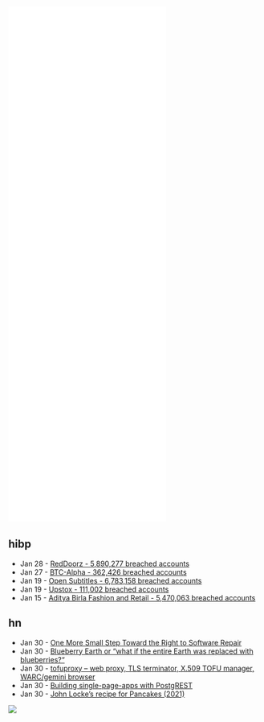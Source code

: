 ![Metrics](https://raw.githubusercontent.com/phixion/phixion/master/metrics.svg)

## hibp

<!--
for https://github.com/phixion/phixion/blob/main/.github/workflows/feeds.yml
-->
<!--START_SECTION:haveibeenpwnd-->
- Jan 28 - [RedDoorz - 5,890,277 breached accounts](https://haveibeenpwned.com/PwnedWebsites#RedDoorz)
- Jan 27 - [BTC-Alpha - 362,426 breached accounts](https://haveibeenpwned.com/PwnedWebsites#BTCAlpha)
- Jan 19 - [Open Subtitles - 6,783,158 breached accounts](https://haveibeenpwned.com/PwnedWebsites#OpenSubtitles)
- Jan 19 - [Upstox - 111,002 breached accounts](https://haveibeenpwned.com/PwnedWebsites#Upstox)
- Jan 15 - [Aditya Birla Fashion and Retail - 5,470,063 breached accounts](https://haveibeenpwned.com/PwnedWebsites#ABFRL)
<!--END_SECTION:haveibeenpwnd-->

## hn

<!--
for https://github.com/phixion/phixion/blob/main/.github/workflows/feeds.yml
-->
<!--START_SECTION:hn-->
- Jan 30 - [One More Small Step Toward the Right to Software Repair](https://sfconservancy.org/blog/2021/dec/28/vizio-update-1/)
- Jan 30 - [Blueberry Earth or “what if the entire Earth was replaced with blueberries?“](https://arxiv.org/abs/1807.10553)
- Jan 30 - [tofuproxy – web proxy, TLS terminator, X.509 TOFU manager, WARC/gemini browser](http://www.tofuproxy.stargrave.org/)
- Jan 30 - [Building single-page-apps with PostgREST](https://blog.polyglot.network/backend.sql-+-frontend.js-love)
- Jan 30 - [John Locke’s recipe for Pancakes (2021)](https://rarecooking.com/2021/12/14/john-lockes-recipe-for-pancakes/)
<!--END_SECTION:hn-->

<!--
for https://yhype.me
-->
![](https://hit.yhype.me/github/profile?user_id=13013670)
